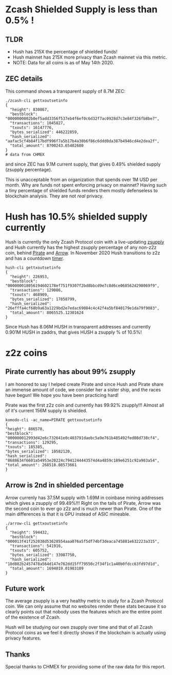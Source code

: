 # Zcash Shielded Supply is less than 0.5% !

## TLDR

 * Hush has 215X the percentage of shielded funds!
 * Hush mainnet has 215X more privacy than Zcash mainnet via this metric.
 * NOTE: Data for all coins is as of May 14th 2020.

## ZEC details

This command shows a transparent supply of 8.7M ZEC:

```
./zcash-cli gettxoutsetinfo
{
  "height": 830867,
  "bestblock": "0000000002b0ef5add3356f537eb4f6ef0c6d32f7ac0928d7c3e84f326fb8be7",
  "transactions": 1045827,
  "txouts": 16147776,
  "bytes_serialized": 446222859,
  "hash_serialized": "aafac5cf4b84f17bdf996f7a5b17b4a30b6f86c6ddd0da387b4946cd4e2dea2f",
  "total_amount": 8700243.65402680
}
# data from CHMEX
```
and since ZEC has 9.1M current supply, that gives 0.49% shielded supply (zsupply percentage).

This is unacceptable from an organization that spends over 1M USD per month. Why are funds not spent enforcing
privacy on mainnet? Having such a tiny percentage of shielded funds renders them mostly defenseless to blockchain analysis. They are not *real* privacy.

# Hush has 10.5% shielded supply currently

Hush is currently the only Zcash Protocol coin with a live-updating <a href="https://myhush.org/supply">zsupply</a> and
Hush currently has the highest zsupply percentage of any non-z2z coin, behind <a href="https://pirate.black">Pirate</a> and <a href="https://arrowchain.io">Arrow</a>. 
In November 2020 Hush transitions to z2z and has a countdown <a href="https://myhush.org/halving">timer</a>.
 
 
```
hush-cli gettxoutsetinfo
{
  "height": 226953,
  "bestblock": "000000018056194602178ef751f9307f2bd8bbcd9e7c8d6ce068562d298069f9",
  "transactions": 129086,
  "txouts": 468909,
  "bytes_serialized": 17858799,
  "hash_serialized": "26efffa4cf68b9a63a1229bd2e7edac69084c4c42f4a5bf840179e1da79f9083",
  "total_amount": 8065525.12301624
}
```

Since Hush has 8.06M HUSH in transparent addresses and currently 0.901M HUSH in zaddrs, that gives HUSH a zsupply % of 10.5%!

# z2z coins

## Pirate currently has about 99% zsupply
 
 I am honored to say I helped create Pirate and since Hush and Pirate share an immense amount of code, we consider her a
 sister ship, and the races have begun! We hope you have been practicing hard!
 
 Pirate was the first z2z coin and currently has 99.92% zsupply!!! Almost all of it's current 156M supply is shielded.
 
  ```
 komodo-cli -ac_name=PIRATE gettxoutsetinfo
{
  "height": 886578,
  "bestblock": "000000012993d42e6c732641e0c403791daebc5a9e761b485492fed08d738cf4",
  "transactions": 129295,
  "txouts": 185385,
  "bytes_serialized": 10582120,
  "hash_serialized": "8688634f6601a54953e20224c7941244443574d4a4859c189e6251c92a903a54",
  "total_amount": 268518.08573661
}
```
 ## Arrow is 2nd in shielded percentage
 
 Arrow currenly has 37.5M supply with 1.69M in coinbase mining addresses which gives a zsupply of 99.49%!!!
 Right on the tails of Pirate, Arrow was the second coin to ever go z2z and is much newer than Pirate.
 One of the main differences is that it is GPU instead of ASIC mineable.
 
```
./arrow-cli gettxoutsetinfo
{
  "height": 594432,
  "bestblock": "000013f41f252038d53628554aaa076a5f5df74bf3deaca745881e632223a315",
  "transactions": 541916,
  "txouts": 605752,
  "bytes_serialized": 33987750,
  "hash_serialized": "10d882b2457478a564d147e762dd15ff79550c2f34f1c1a40b0fdcc63fd97d1d",
  "total_amount": 1694019.01903109
}
 ```

## Future work

The average zsupply is a very healthy metric to study for a Zcash Protocol coin. We can
only assume that no websites render these stats because it so clearly points out that
nobody uses the features which are the entire point of the existence of Zcash.

Hush will be studying our own zsupply over time and that of all Zcash Protocol coins
as we feel it directly shows if the blockchain is actually using privacy features.

## Thanks

Special thanks to CHMEX for providing some of the raw data for this report.
